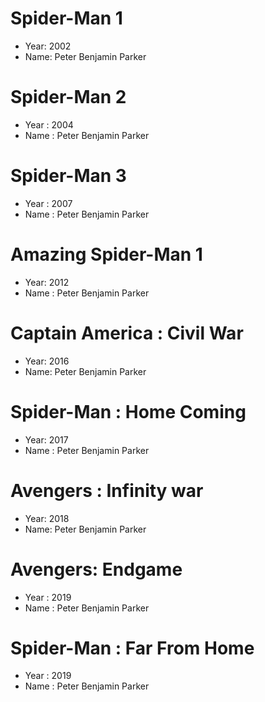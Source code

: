 # Spider-Man 1
- Year: 2002
- Name: Peter Benjamin Parker

# Spider-Man 2
- Year : 2004
- Name : Peter Benjamin Parker

# Spider-Man 3
- Year : 2007
- Name : Peter Benjamin Parker

# Amazing Spider-Man 1
- Year: 2012
- Name : Peter Benjamin Parker

# Captain America : Civil War
- Year: 2016
- Name: Peter Benjamin Parker

# Spider-Man : Home Coming
- Year: 2017
- Name : Peter Benjamin Parker

# Avengers : Infinity war
- Year: 2018
- Name: Peter Benjamin Parker

# Avengers: Endgame
- Year : 2019
- Name : Peter Benjamin Parker

# Spider-Man : Far From Home
- Year : 2019
- Name : Peter Benjamin Parker

